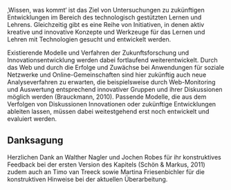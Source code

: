 <!-- filename: 07_Zusammenfassung_und_Ausblick.md -->
<!-- title: Zusammenfassung und Ausblick -->

‚Wissen, was kommt‘ ist das Ziel von Untersuchungen zu zukünftigen Entwicklungen im Bereich des technologisch gestützten Lernen und Lehrens. Gleichzeitig gibt es eine Reihe von Initiativen, in denen aktiv kreative und innovative Konzepte und Werkzeuge für das Lernen und Lehren mit Technologien gesucht und entwickelt werden.

Existierende Modelle und Verfahren der Zukunftsforschung und Innovationsentwicklung werden dabei fortlaufend weiterentwickelt. Durch das Web und durch die Erfolge und Zuwächse bei Anwendungen für soziale Netzwerke und Online-Gemeinschaften sind hier zukünftig auch neue Analyseverfahren zu erwarten, die beispielsweise durch Web-Monitoring und Auswertung entsprechend innovativer Gruppen und ihrer Diskussionen möglich werden (Brauckmann, 2010). Passende Modelle, die aus dem Verfolgen von Diskussionen Innovationen oder zukünftige Entwicklungen ableiten lassen, müssen dabei weitestgehend erst noch entwickelt und evaluiert werden.

## Danksagung

Herzlichen Dank an Walther Nagler und Jochen Robes für ihr konstruktives Feedback bei der ersten Version des Kapitels (Schön & Markus, 2011) zudem auch an Timo van Treeck sowie Martina Friesenbichler für die konstruktiven Hinweise bei der aktuellen Überarbeitung.
